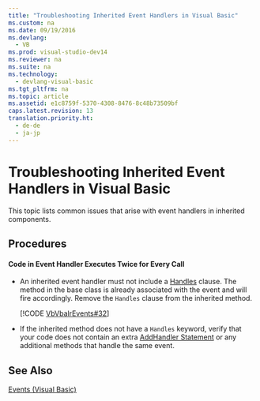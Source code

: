 ```yaml
---
title: "Troubleshooting Inherited Event Handlers in Visual Basic"
ms.custom: na
ms.date: 09/19/2016
ms.devlang: 
  - VB
ms.prod: visual-studio-dev14
ms.reviewer: na
ms.suite: na
ms.technology: 
  - devlang-visual-basic
ms.tgt_pltfrm: na
ms.topic: article
ms.assetid: e1c8759f-5370-4308-8476-8c48b73509bf
caps.latest.revision: 13
translation.priority.ht: 
  - de-de
  - ja-jp
---
```

# Troubleshooting Inherited Event Handlers in Visual Basic
This topic lists common issues that arise with event handlers in inherited components.  
  
## Procedures  
  
#### Code in Event Handler Executes Twice for Every Call  
  
-   An inherited event handler must not include a [Handles](../vs140/Handles-Clause--Visual-Basic-.md) clause. The method in the base class is already associated with the event and will fire accordingly. Remove the `Handles` clause from the inherited method.  
  
     [!CODE [VbVbalrEvents#32](../CodeSnippet/VS_Snippets_VBCSharp/VbVbalrEvents#32)]  
  
-   If the inherited method does not have a `Handles` keyword, verify that your code does not contain an extra [AddHandler Statement](../vs140/AddHandler-Statement.md) or any additional methods that handle the same event.  
  
## See Also  
 [Events (Visual Basic)](../vs140/Events--Visual-Basic-.md)